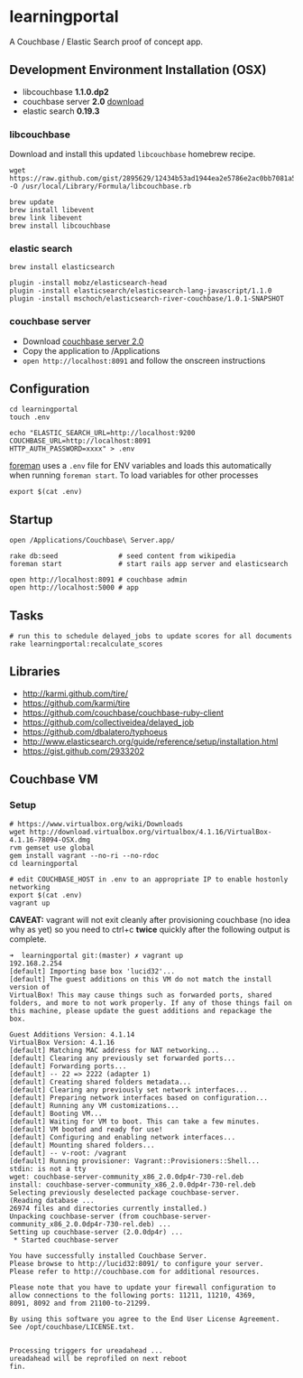 # learningportal

A Couchbase / Elastic Search proof of concept app.

## Development Environment Installation (OSX)

* libcouchbase **1.1.0.dp2**
* couchbase server **2.0** [download](http://packages.couchbase.com/releases/2.0.0-developer-preview-4/couchbase-server-community_x86_64_2.0.0-dev-preview-4.zip)
* elastic search **0.19.3**

### libcouchbase

Download and install this updated `libcouchbase` homebrew recipe.

    wget https://raw.github.com/gist/2895629/12434b53ad1944ea2e5786e2ac0bb7081a5992f9/libcouchbase.rb -O /usr/local/Library/Formula/libcouchbase.rb

    brew update
    brew install libevent
    brew link libevent
    brew install libcouchbase

### elastic search

    brew install elasticsearch

    plugin -install mobz/elasticsearch-head
    plugin -install elasticsearch/elasticsearch-lang-javascript/1.1.0
    plugin -install mschoch/elasticsearch-river-couchbase/1.0.1-SNAPSHOT

### couchbase server

* Download [couchbase server 2.0](http://packages.couchbase.com/releases/2.0.0-developer-preview-4/couchbase-server-community_x86_64_2.0.0-dev-preview-4.zip)
* Copy the application to /Applications
* `open http://localhost:8091` and follow the onscreen instructions

## Configuration

    cd learningportal
    touch .env

    echo "ELASTIC_SEARCH_URL=http://localhost:9200
    COUCHBASE_URL=http://localhost:8091
    HTTP_AUTH_PASSWORD=xxxx" > .env

[foreman](https://github.com/ddollar/foreman) uses a `.env` file for ENV variables and loads this automatically when running `foreman start`. To load variables for other processes

    export $(cat .env)

## Startup

    open /Applications/Couchbase\ Server.app/

    rake db:seed               # seed content from wikipedia
    foreman start              # start rails app server and elasticsearch

    open http://localhost:8091 # couchbase admin
    open http://localhost:5000 # app

## Tasks

    # run this to schedule delayed_jobs to update scores for all documents
    rake learningportal:recalculate_scores

## Libraries

* http://karmi.github.com/tire/
* https://github.com/karmi/tire
* https://github.com/couchbase/couchbase-ruby-client
* https://github.com/collectiveidea/delayed_job
* https://github.com/dbalatero/typhoeus
* http://www.elasticsearch.org/guide/reference/setup/installation.html
* https://gist.github.com/2933202

## Couchbase VM

### Setup

    # https://www.virtualbox.org/wiki/Downloads
    wget http://download.virtualbox.org/virtualbox/4.1.16/VirtualBox-4.1.16-78094-OSX.dmg
    rvm gemset use global
    gem install vagrant --no-ri --no-rdoc
    cd learningportal

    # edit COUCHBASE_HOST in .env to an appropriate IP to enable hostonly networking
    export $(cat .env)
    vagrant up

**CAVEAT:** vagrant will not exit cleanly after provisioning couchbase (no idea why as yet) 
so you need to ctrl+c **twice** quickly after the following output is complete.

    ➜  learningportal git:(master) ✗ vagrant up     
    192.168.2.254
    [default] Importing base box 'lucid32'...
    [default] The guest additions on this VM do not match the install version of
    VirtualBox! This may cause things such as forwarded ports, shared
    folders, and more to not work properly. If any of those things fail on
    this machine, please update the guest additions and repackage the
    box.

    Guest Additions Version: 4.1.14
    VirtualBox Version: 4.1.16
    [default] Matching MAC address for NAT networking...
    [default] Clearing any previously set forwarded ports...
    [default] Forwarding ports...
    [default] -- 22 => 2222 (adapter 1)
    [default] Creating shared folders metadata...
    [default] Clearing any previously set network interfaces...
    [default] Preparing network interfaces based on configuration...
    [default] Running any VM customizations...
    [default] Booting VM...
    [default] Waiting for VM to boot. This can take a few minutes.
    [default] VM booted and ready for use!
    [default] Configuring and enabling network interfaces...
    [default] Mounting shared folders...
    [default] -- v-root: /vagrant
    [default] Running provisioner: Vagrant::Provisioners::Shell...
    stdin: is not a tty
    wget: couchbase-server-community_x86_2.0.0dp4r-730-rel.deb
    install: couchbase-server-community_x86_2.0.0dp4r-730-rel.deb
    Selecting previously deselected package couchbase-server.
    (Reading database ... 
    26974 files and directories currently installed.)
    Unpacking couchbase-server (from couchbase-server-community_x86_2.0.0dp4r-730-rel.deb) ...
    Setting up couchbase-server (2.0.0dp4r) ...
     * Started couchbase-server

    You have successfully installed Couchbase Server.
    Please browse to http://lucid32:8091/ to configure your server.
    Please refer to http://couchbase.com for additional resources.

    Please note that you have to update your firewall configuration to
    allow connections to the following ports: 11211, 11210, 4369,
    8091, 8092 and from 21100-to-21299.

    By using this software you agree to the End User License Agreement.
    See /opt/couchbase/LICENSE.txt.


    Processing triggers for ureadahead ...
    ureadahead will be reprofiled on next reboot
    fin.



